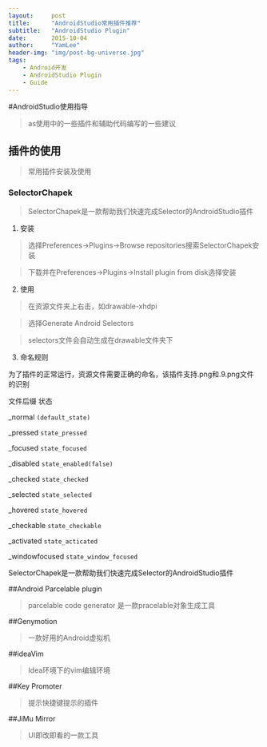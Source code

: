 ```yaml
---
layout:     post
title:      "AndroidStudio常用插件推荐"
subtitle:   "AndroidStudio Plugin"
date:       2015-10-04
author:     "YamLee"
header-img: "img/post-bg-universe.jpg"
tags:
    - Android开发
    - AndroidStudio Plugin
    - Guide
---
```



#AndroidStudio使用指导
>as使用中的一些插件和辅助代码编写的一些建议

## 插件的使用
> 常用插件安装及使用


### SelectorChapek

>SelectorChapek是一款帮助我们快速完成Selector的AndroidStudio插件

1. 安装

>选择Preferences→Plugins→Browse repositories搜索SelectorChapek安装

>下载并在Preferences→Plugins→Install plugin from disk选择安装

2. 使用

>在资源文件夹上右击，如drawable-xhdpi

>选择Generate Android Selectors

>selectors文件会自动生成在drawable文件夹下

3. 命名规则

为了插件的正常运行，资源文件需要正确的命名，该插件支持.png和.9.png文件的识别

文件后缀	    状态

_normal	   `(default_state)`

_pressed	`state_pressed`

_focused	`state_focused`

_disabled	`state_enabled(false)`

_checked	`state_checked`

_selected	`state_selected`

_hovered	`state_hovered`

_checkable	`state_checkable`

_activated	`state_acticated`

_windowfocused	`state_window_focused`

SelectorChapek是一款帮助我们快速完成Selector的AndroidStudio插件


##Android Parcelable plugin

> parcelable code generator 是一款pracelable对象生成工具

##Genymotion

> 一款好用的Android虚拟机

##ideaVim

>Idea环境下的vim编辑环境

##Key Promoter

>提示快捷键提示的插件

##JiMu Mirror

>UI即改即看的一款工具

